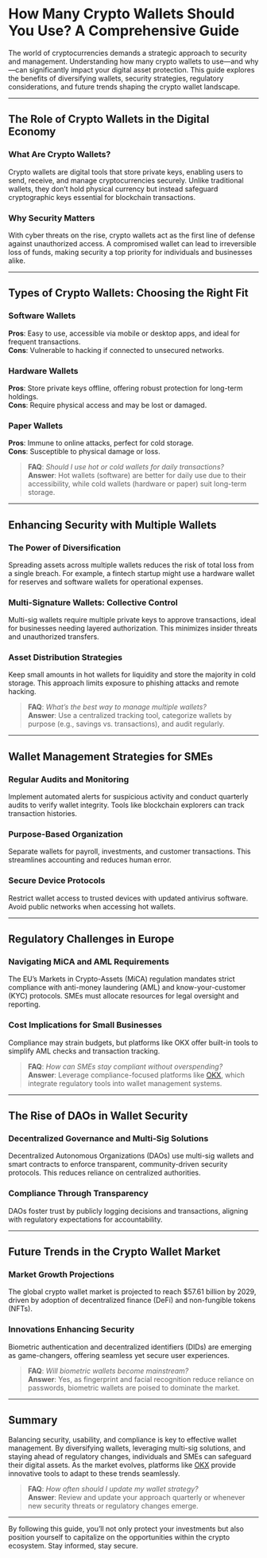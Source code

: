 # How Many Crypto Wallets Should You Use? A Comprehensive Guide  

The world of cryptocurrencies demands a strategic approach to security and management. Understanding how many crypto wallets to use—and why—can significantly impact your digital asset protection. This guide explores the benefits of diversifying wallets, security strategies, regulatory considerations, and future trends shaping the crypto wallet landscape.  

---

## The Role of Crypto Wallets in the Digital Economy  

### What Are Crypto Wallets?  

Crypto wallets are digital tools that store private keys, enabling users to send, receive, and manage cryptocurrencies securely. Unlike traditional wallets, they don’t hold physical currency but instead safeguard cryptographic keys essential for blockchain transactions.  

### Why Security Matters  

With cyber threats on the rise, crypto wallets act as the first line of defense against unauthorized access. A compromised wallet can lead to irreversible loss of funds, making security a top priority for individuals and businesses alike.  

---

## Types of Crypto Wallets: Choosing the Right Fit  

### Software Wallets  

**Pros**: Easy to use, accessible via mobile or desktop apps, and ideal for frequent transactions.  
**Cons**: Vulnerable to hacking if connected to unsecured networks.  

### Hardware Wallets  

**Pros**: Store private keys offline, offering robust protection for long-term holdings.  
**Cons**: Require physical access and may be lost or damaged.  

### Paper Wallets  

**Pros**: Immune to online attacks, perfect for cold storage.  
**Cons**: Susceptible to physical damage or loss.  

> **FAQ**: *Should I use hot or cold wallets for daily transactions?*  
> **Answer**: Hot wallets (software) are better for daily use due to their accessibility, while cold wallets (hardware or paper) suit long-term storage.  

---

## Enhancing Security with Multiple Wallets  

### The Power of Diversification  

Spreading assets across multiple wallets reduces the risk of total loss from a single breach. For example, a fintech startup might use a hardware wallet for reserves and software wallets for operational expenses.  

### Multi-Signature Wallets: Collective Control  

Multi-sig wallets require multiple private keys to approve transactions, ideal for businesses needing layered authorization. This minimizes insider threats and unauthorized transfers.  

### Asset Distribution Strategies  

Keep small amounts in hot wallets for liquidity and store the majority in cold storage. This approach limits exposure to phishing attacks and remote hacking.  

> **FAQ**: *What’s the best way to manage multiple wallets?*  
> **Answer**: Use a centralized tracking tool, categorize wallets by purpose (e.g., savings vs. transactions), and audit regularly.  

---

## Wallet Management Strategies for SMEs  

### Regular Audits and Monitoring  

Implement automated alerts for suspicious activity and conduct quarterly audits to verify wallet integrity. Tools like blockchain explorers can track transaction histories.  

### Purpose-Based Organization  

Separate wallets for payroll, investments, and customer transactions. This streamlines accounting and reduces human error.  

### Secure Device Protocols  

Restrict wallet access to trusted devices with updated antivirus software. Avoid public networks when accessing hot wallets.  

---

## Regulatory Challenges in Europe  

### Navigating MiCA and AML Requirements  

The EU’s Markets in Crypto-Assets (MiCA) regulation mandates strict compliance with anti-money laundering (AML) and know-your-customer (KYC) protocols. SMEs must allocate resources for legal oversight and reporting.  

### Cost Implications for Small Businesses  

Compliance may strain budgets, but platforms like OKX offer built-in tools to simplify AML checks and transaction tracking.  

> **FAQ**: *How can SMEs stay compliant without overspending?*  
> **Answer**: Leverage compliance-focused platforms like [OKX](https://bit.ly/okx-bonus), which integrate regulatory tools into wallet management systems.  

---

## The Rise of DAOs in Wallet Security  

### Decentralized Governance and Multi-Sig Solutions  

Decentralized Autonomous Organizations (DAOs) use multi-sig wallets and smart contracts to enforce transparent, community-driven security protocols. This reduces reliance on centralized authorities.  

### Compliance Through Transparency  

DAOs foster trust by publicly logging decisions and transactions, aligning with regulatory expectations for accountability.  

---

## Future Trends in the Crypto Wallet Market  

### Market Growth Projections  

The global crypto wallet market is projected to reach $57.61 billion by 2029, driven by adoption of decentralized finance (DeFi) and non-fungible tokens (NFTs).  

### Innovations Enhancing Security  

Biometric authentication and decentralized identifiers (DIDs) are emerging as game-changers, offering seamless yet secure user experiences.  

> **FAQ**: *Will biometric wallets become mainstream?*  
> **Answer**: Yes, as fingerprint and facial recognition reduce reliance on passwords, biometric wallets are poised to dominate the market.  

---

## Summary  

Balancing security, usability, and compliance is key to effective wallet management. By diversifying wallets, leveraging multi-sig solutions, and staying ahead of regulatory changes, individuals and SMEs can safeguard their digital assets. As the market evolves, platforms like [OKX](https://bit.ly/okx-bonus) provide innovative tools to adapt to these trends seamlessly.  

> **FAQ**: *How often should I update my wallet strategy?*  
> **Answer**: Review and update your approach quarterly or whenever new security threats or regulatory changes emerge.  

---

By following this guide, you’ll not only protect your investments but also position yourself to capitalize on the opportunities within the crypto ecosystem. Stay informed, stay secure.